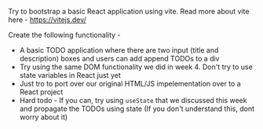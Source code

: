 Try to bootstrap a basic React application using vite.
Read more about vite here - https://vitejs.dev/

Create the following functionality -

- A basic TODO application where there are two input (title and description) boxes and users can add append TODOs to a div
- Try using the same DOM functionality we did in week 4. Don't try to use state variables in React just yet
- Just tro to port over our original HTML/JS impelementation over to a React project
- Hard todo - If you can, try using `useState` that we discussed this week and propagate the TODOs using state (If you don't understand this, dont worry about it)
